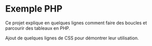 # Exemple PHP

Ce projet explique en quelques lignes comment faire des boucles et parcourir des tableaux en PHP.

Ajout de quelques lignes de CSS pour démontrer leur utilisation.